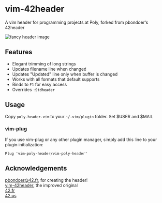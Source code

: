 # vim-42header
A vim header for programming projects at Poly, forked from pbondoer's 42header

![fancy header image](https://imgur.com/lToMWk0.png)

## Features
* Elegant trimming of long strings
* Updates filename line when changed
* Updates "Updated" line only when buffer is changed
* Works with all formats that default supports
* Binds to `F1` for easy access
* Overrides `:Stdheader`

## Usage
Copy `poly-header.vim` to your `~/.vim/plugin` folder. Set $USER and $MAIL

### vim-plug
If you use vim-plug or any other plugin manager, simply add this line to your
plugin initialization:

```vim
Plug 'vim-poly-header/vim-poly-header'
```

## Acknowledgements
[pbondoer@42.fr](pbondoer@42.fr), for creating the header! <br />
[vim-42header](https://github.com/pbondoer/vim-42header), the improved original <br />
[42.fr](https://www.42.fr) <br />
[42.us](https://www.42.us.org/) <br />
